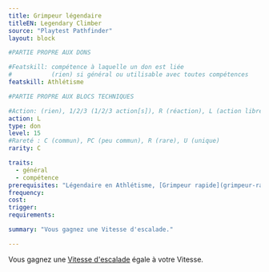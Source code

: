 ```yaml
---
title: Grimpeur légendaire
titleEN: Legendary Climber
source: "Playtest Pathfinder"
layout: block

#PARTIE PROPRE AUX DONS

#Featskill: compétence à laquelle un don est liée
#           (rien) si général ou utilisable avec toutes compétences
featskill: Athlétisme

#PARTIE PROPRE AUX BLOCS TECHNIQUES

#Action: (rien), 1/2/3 (1/2/3 action[s]), R (réaction), L (action libre)
action: L
type: don
level: 15
#Rareté : C (commun), PC (peu commun), R (rare), U (unique)
rarity: C

traits:
  - général
  - compétence
prerequisites: "Légendaire en Athlétisme, [Grimpeur rapide](grimpeur-rapide.html)"
frequency:
cost:
trigger:
requirements:

summary: "Vous gagnez une Vitesse d'escalade."

---
```


Vous gagnez une [Vitesse d'escalade](/ch9-jouer-à-pathfinder/mouvement-et-positionnement.html#vitesse-descalade) égale à votre Vitesse.